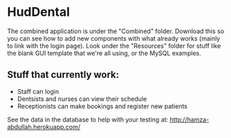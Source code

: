 # HudDental

The combined application is under the "Combined" folder. Download this so you can see how to add new components with what already works (mainly to link with the login page).
Look under the "Resources" folder for stuff like the blank GUI template that we're all using, or the MySQL examples.

## Stuff that currently work:
* Staff can login
* Dentsists and nurses can view their schedule
* Receptionists can make bookings and register new patients

See the data in the database to help with your testing at:
http://hamza-abdullah.herokuapp.com/
